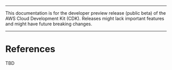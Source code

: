 --------

This documentation is for the developer preview release \(public beta\) of the AWS Cloud Development Kit \(CDK\)\. Releases might lack important features and might have future breaking changes\.

--------

# References<a name="references"></a>

TBD